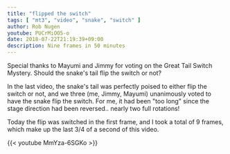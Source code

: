 ```yaml
---
title: "flipped the switch"
tags: [ "mt3", "video", "snake", "switch" ]
author: Rob Nugen
youtube: PUCrMiOO5-o
date: 2018-07-22T21:19:39+09:00
description: Nine frames in 50 minutes
---
```


Special thanks to Mayumi and Jimmy for voting on the Great Tail Switch
Mystery.  Should the snake's tail flip the switch or not?

In the last video, the snake's tail was perfectly poised to either
flip the switch or not, and we three (me, Jimmy, Mayumi) unanimously
voted to have the snake flip the switch.  For me, it had been "too
long" since the stage direction had been reversed.. nearly two full
rotations!

Today the flip was switched in the first frame, and I took a total of
9 frames, which make up the last 3/4 of a second of this video.

{{< youtube MmYza-6SGKo >}}
